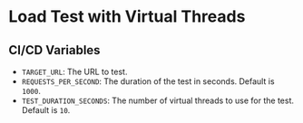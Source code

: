 # Load Test with Virtual Threads

## CI/CD Variables

- `TARGET_URL`: The URL to test.
- `REQUESTS_PER_SECOND`: The duration of the test in seconds. Default is `1000`.
- `TEST_DURATION_SECONDS`: The number of virtual threads to use for the test. Default is `10`.
